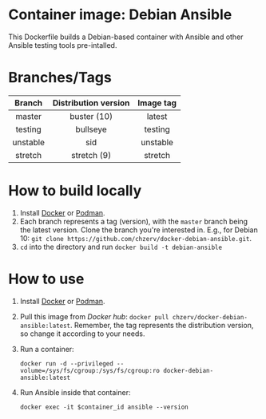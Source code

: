 # Container image: Debian Ansible

This Dockerfile builds a Debian-based container with Ansible and other Ansible testing tools pre-intalled.

# Branches/Tags

|  Branch  | Distribution version | Image tag |
| :------: | :------------------: | :-------: |
|  master  |     buster (10)      |  latest   |
| testing  |       bullseye       |  testing  |
| unstable |         sid          | unstable  |
| stretch  |     stretch (9)      |  stretch  |

# How to build locally

1. Install [Docker](https://docs.docker.com/engine/install/) or [Podman](https://podman.io/getting-started/installation.html).
2. Each branch represents a tag (version), with the `master` branch being the latest version. Clone the branch you're interested in. E.g., for Debian 10: `git clone https://github.com/chzerv/docker-debian-ansible.git`.
3. `cd` into the directory and run `docker build -t debian-ansible`

# How to use

1. Install [Docker](https://docs.docker.com/engine/install/) or [Podman](https://podman.io/getting-started/installation.html).
2. Pull this image from _Docker hub_: `docker pull chzerv/docker-debian-ansible:latest`. Remember, the tag represents the distribution version, so change it according to your needs.
3. Run a container:

   ```shell
   docker run -d --privileged --volume=/sys/fs/cgroup:/sys/fs/cgroup:ro docker-debian-ansible:latest
   ```

4. Run Ansible inside that container:

   ```shell
   docker exec -it $container_id ansible --version
   ```
